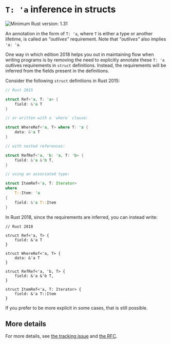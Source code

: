# `T: 'a` inference in structs

![Minimum Rust version: 1.31](https://img.shields.io/badge/Minimum%20Rust%20Version-1.31-brightgreen.svg)

An annotation in the form of `T: 'a`, where `T` is either a type or another
lifetime, is called an *"outlives"* requirement. Note that *"outlives"* also
implies `'a: 'a`.

One way in which edition 2018 helps you out in maintaining flow when writing
programs is by removing the need to explicitly annotate these `T: 'a` outlives
requirements in `struct` definitions. Instead, the requirements will be
inferred from the fields present in the definitions.

Consider the following `struct` definitions in Rust 2015:

```rust
// Rust 2015

struct Ref<'a, T: 'a> {
    field: &'a T
}

// or written with a `where` clause:

struct WhereRef<'a, T> where T: 'a {
    data: &'a T
}

// with nested references:

struct RefRef<'a, 'b: 'a, T: 'b> {
    field: &'a &'b T,
}

// using an associated type:

struct ItemRef<'a, T: Iterator>
where
    T::Item: 'a
{
    field: &'a T::Item
}
```

In Rust 2018, since the requirements are inferred, you can instead write:

```rust,ignore
// Rust 2018

struct Ref<'a, T> {
    field: &'a T
}

struct WhereRef<'a, T> {
    data: &'a T
}

struct RefRef<'a, 'b, T> {
    field: &'a &'b T,
}

struct ItemRef<'a, T: Iterator> {
    field: &'a T::Item
}
```

If you prefer to be more explicit in some cases, that is still possible.

## More details

For more details, see [the tracking issue](https://github.com/rust-lang/rust/issues/44493)
and [the RFC](https://github.com/rust-lang/rfcs/pull/2093).
